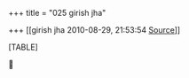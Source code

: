 +++
title = "025 girish jha"

+++
[[girish jha	2010-08-29, 21:53:54 [Source](https://groups.google.com/g/bvparishat/c/doVnFJCjbHg)]]



[TABLE]



